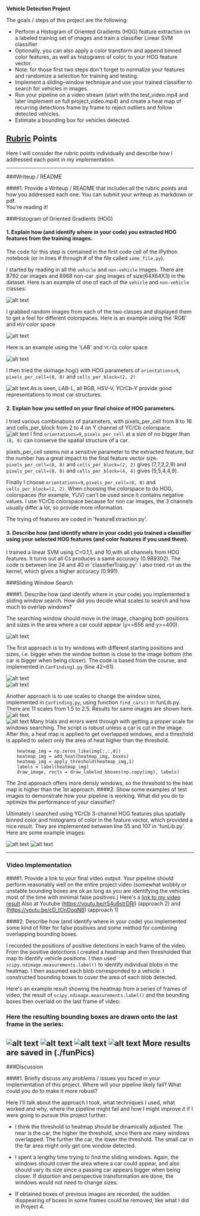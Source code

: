 **Vehicle Detection Project**

The goals / steps of this project are the following:

* Perform a Histogram of Oriented Gradients (HOG) feature extraction on a labeled training set of images and train a classifier Linear SVM classifier
* Optionally, you can also apply a color transform and append binned color features, as well as histograms of color, to your HOG feature vector. 
* Note: for those first two steps don't forget to normalize your features and randomize a selection for training and testing.
* Implement a sliding-window technique and use your trained classifier to search for vehicles in images.
* Run your pipeline on a video stream (start with the test_video.mp4 and later implement on full project_video.mp4) and create a heat map of recurring detections frame by frame to reject outliers and follow detected vehicles.
* Estimate a bounding box for vehicles detected.

[//]: # (Image References)
[image0]: ./output_images/exampleCarNNoncar.jpg

[image1]: ./output_images/exploreColorspaces_RGB_HSV.jpg
[image2]: ./output_images/exploreColorspaces_LAB_YCrCb.jpg
[image3]: ./output_images/HOG_example.jpg
[image4]: ./output_images/HOG_tryPara.jpg
[image5]: ./output_images/test1_marked.jpg
[image6]: ./output_images/findingCars_1.jpg
[image7]: ./output_images/findingCars_3.jpg
[image8]: ./output_images/findingCars_fun1.jpg
[image9]: ./output_images/findingCars_fun3.jpg
[image14]: ./output_images/findingCars_fun_heat1.jpg
[image15]: ./output_images/findingCars_fun_heat4.jpg
[image10]: ./output_images/CarsInVideo_heat0.jpg
[image11]: ./output_images/CarsInVideo_heat7.jpg
[image12]: ./output_images/CarsInVideo_heat25.jpg
[image13]: ./output_images/CarsInVideo_heat38.jpg
[video1]: ./project_video.mp4

## [Rubric](https://review.udacity.com/#!/rubrics/513/view) Points
Here I will consider the rubric points individually and describe how I addressed each point in my implementation.  

---
###Writeup / README

####1. Provide a Writeup / README that includes all the rubric points and how you addressed each one.  You can submit your writeup as markdown or pdf.  
You're reading it!

###Histogram of Oriented Gradients (HOG)

#### 1. Explain how (and identify where in your code) you extracted HOG features from the training images.

The code for this step is contained in the first code cell of the IPython notebook (or in lines # through # of the file called `some_file.py`).  

I started by reading in all the `vehicle` and `non-vehicle` images. There are 8792  car images and 8968  non-car .png images of size(64X64X3) in the dataset. Here is an example of one of each of the `vehicle` and `non-vehicle` classes:

![alt text][image0]

I grabbed random images from each of the two classes and displayed them to get a feel for different colorspaces.
Here is an example using the 'RGB' and `HSV` color space 

![alt text][image1]

Here is an example using the 'LAB' and `YCrCb` color space 

![alt text][image2]

I then tried the skimage.hog() with HOG parameters of `orientations=9`, `pixels_per_cell=(8, 8)` and `cells_per_block=(2, 2)`

![alt text][image3]
As is seen, LAB-L, all RGB, HSV-V, YCrCb-Y provide good representations to most car structures.

#### 2. Explain how you settled on your final choice of HOG parameters.

I tried various combinations of parameters, with pixels_per_cell from 8 to 16 and cells_per_block from 2 to 4 on Y channel of YCrCb colorspace. 
![alt text][image4]
I find `orientations=9`, `pixels_per_cell` at a size of no bigger than `(8, 8)`  can conserve the spatial structure of a car. 

pixels_per_cell seems not a sensitive parameter to the extracted feature, but the number has a great impact to the final feature vector size. `pixels_per_cell=(8, 8)` and `cells_per_block=(2, 2)` gives (7,7,2,2,9) and `pixels_per_cell=(8, 8)` and `cells_per_block=(4, 4)` gives (5,5,4,4,9). 

Finally I choose `orientations=9`, `pixels_per_cell=(8, 8)` and `cells_per_block=(2, 2)`.
When choosing the colorspace to do HOG, colorspaces (for example, YUV) can't be used since it contains negative values.  I use YCrCb colorspace because for non car images, the 3 channels usually differ a lot, so provide more information.

The trying of features are coded in 'featureExtraction.py'.

#### 3. Describe how (and identify where in your code) you trained a classifier using your selected HOG features (and color features if you used them).

I trained a linear SVM using C=0.1,1, and 10,with all channels from HOG features. It turns out all Cs produces a same accuracy (0.989302). The code is between line 24 and 40 in 'classifierTraiig.py'. I also tried `rbf` as the kernel, which gives a higher accuracy (0.991). 

###Sliding Window Search

####1. Describe how (and identify where in your code) you implemented a sliding window search.  How did you decide what scales to search and how much to overlap windows?

The searching window should move in the image, changing both positions and sizes in the area where a car could appear (y<=656 and y>=400).
 
![alt text][image5]

The first approach is to try windows with different starting positions and sizes, i.e. bigger when the window bottom is close to the image bottom (the car is bigger when being closer). The code is based from the course, and implemented in `CarFinding1.py` (line 42~61). 

![alt text][image6]  
![alt text][image7]

Another approach is to use scales to change the window sizes, implemented in `CarFinding.py`, using function `find_cars()` in funLib.py. There are 11 scales from 1.5 to 2.5. Results for same images are shown here.
![alt text][image8]  
![alt text][image9]
Many trials and errors went through with getting a proper scale for windows searching. The script is robust unless a car is cut in the image.
After this, a heat map is applied to get overlapped windows, and a threshold is applied to select only the area of heat higher than the threshold.
```
    heatmap_img = np.zeros_like(img[:,:,0])
    heatmap_img = add_heat(heatmap_img, boxes)
    heatmap_img = apply_threshold(heatmap_img,1) 
    labels = label(heatmap_img)
    draw_image, rects = draw_labeled_bboxes(np.copy(img), labels)
```

The 2nd approach offers more densly windows, so the threshold to the heat map is higher than the 1st approach.
####2. Show some examples of test images to demonstrate how your pipeline is working.  What did you do to optimize the performance of your classifier?

Ultimately I searched using YCrCb 3-channel HOG features plus spatially binned color and histograms of color in the feature vector, which provided a nice result. They are implemented between line 55 and 107 in 'funLib.py'. Here are some example images:

![alt text][image14]
![alt text][image15]

---

### Video Implementation

####1. Provide a link to your final video output.  Your pipeline should perform reasonably well on the entire project video (somewhat wobbly or unstable bounding boxes are ok as long as you are identifying the vehicles most of the time with minimal false positives.)
Here's a [link to my video result](./project_video_output.mp4)  Also at Youtube (https://youtu.be/rS4u6strDRI) (approach 2) and (https://youtu.be/cD_tOnOopN8) (approach 1)


####2. Describe how (and identify where in your code) you implemented some kind of filter for false positives and some method for combining overlapping bounding boxes.

I recorded the positions of positive detections in each frame of the video.  From the positive detections I created a heatmap and then thresholded that map to identify vehicle positions.  I then used `scipy.ndimage.measurements.label()` to identify individual blobs in the heatmap.  I then assumed each blob corresponded to a vehicle.  I constructed bounding boxes to cover the area of each blob detected.  

Here's an example result showing the heatmap from a series of frames of video, the result of `scipy.ndimage.measurements.label()` and the bounding boxes then overlaid on the last frame of video:

### Here the resulting bounding boxes are drawn onto the last frame in the series:

![alt text][image10]
![alt text][image11]
![alt text][image12]
![alt text][image13]
More results are saved in (./funPics)
---

###Discussion

####1. Briefly discuss any problems / issues you faced in your implementation of this project.  Where will your pipeline likely fail?  What could you do to make it more robust?

Here I'll talk about the approach I took, what techniques I used, what worked and why, where the pipeline might fail and how I might improve it if I were going to pursue this project further.  

- I think the threshold to heatmap should be dinamically adjusted. The near is the car, the higher the threshold, since there are many windows overlapped. The further the car, the lower the threshold. The small car in the far area might only get one window detected.

- I spent a lengthy time trying to find the sliding windows. Again, the windows should cover the area where a car could appear, and also should vary its size since a passing car appears bigger when being closer. If distortion and perspective transformation are done, the windows would not need to change sizes.

- If obtained boxes of previous images are recorded, the sudden disppearing of boxes in some frames could be removed, like what I did in Project 4.
